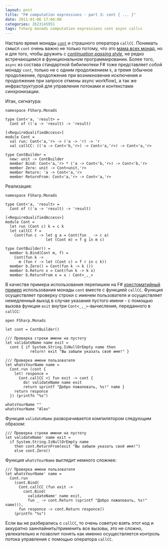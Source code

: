 ```yaml
---
layout: post
title: "F# computation expressions - part 3: cont { ... }"
date: 2011-01-06 17:04:00
categories: 2623145951
tags: fsharp monads computation expressions cont async callcc
---
```

Настало время монады [`cont`](http://hackage.haskell.org/packages/archive/mtl/2.0.0.0/doc/html/Control-Monad-Cont.html) и страшного оператора `callCC`. Понимать смысл `cont` очень важно не только потому, что это [мама всех монад](http://blog.sigfpe.com/2008/12/mother-of-all-monads.html), но и для того, чтобы дружить с *[continuation passing style](http://blogs.msdn.com/b/ericlippert/archive/tags/continuation+passing+style/)*, не редко встречающимся в функциональном программировании. Более того, `async` из состава стандартной бибилиотеки F# тоже представляет собой монаду `cont`, только не с одним продолжением `k`, а тремя (обычное продолжение, продолжение при возникновение исключения и продолжение при запросе отмены async workflow), а так же инфраструктурой для управления потоками и контекстами синхронизации.

Итак, сигнатура:

```f#
namespace FSharp.Monads

type Cont<'a, 'result> =
  Cont of (('a -> 'result) -> 'result)

[<RequireQualifiedAccess>]
module Cont =
  val run: Cont<'a,'r> -> ('a -> 'r) -> 'r
  val callCC: (('a -> Cont<'b,'r>) -> Cont<'a,'r>) -> Cont<'a,'r>

type ContBuilder =
  new: unit -> ContBuilder
  member Bind: Cont<'a,'r> * ('a -> Cont<'b,'r>) -> Cont<'b,'r>
  member Zero: unit -> Cont<unit,'r>
  member Return: 'a -> Cont<'a,'r>
  member ReturnFrom: Cont<'a,'r> -> Cont<'a,'r>
```

Реализация:

```f#
namespace FSharp.Monads

type Cont<'a, 'result> =
  Cont of (('a -> 'result) -> 'result)

[<RequireQualifiedAccess>]
module Cont =
  let run (Cont c) k = c k
  let callCC f =
    Cont(fun c -> let g a = Cont(fun _ -> c a)
                  let (Cont m) = f g in m c)

type ContBuilder() =
  member b.Bind(Cont m, f) =
    Cont(fun k ->
      m (fun r -> let (Cont c) = f r in c k))
  member b.Zero() = Cont(fun k -> k ())
  member b.Return x = Cont(fun k -> k x)
  member b.ReturnFrom x = x : Cont<_,_>
```

В качестве примера использования перепишем на F# [хрестоматийный пример](http://hackage.haskell.org/packages/archive/mtl/2.0.0.0/doc/html/Control-Monad-Cont.html) использования монады `cont` вместе с функцией `callCC`. Функция осуществляет проверку строки с именем пользователя и осуществляет немедленный выход в случае указания пустого имени - с помощью вызова функции `exit` внутри `Cont<_,_>`-вычисления, переданного в `callCC`:

```f#
open FSharp.Monads

let cont = ContBuilder()

/// Проверка строки имени на пустоту
let validateName name exit =
  cont { if System.String.IsNullOrEmpty name then
           return! exit "Вы забыли указать своё имя!" }

/// Проверка имени пользователя
let whatsYourName name =
  Cont.run (cont {
    let! responce =
      Cont.callCC <| fun exit -> cont {
        do! validateName name exit
        return sprintf "Добро пожаловать, %s!" name }
    return responce
  }) (printfn "%s")

whatsYourName ""
whatsYourName "Alex"
```

Функция `validateName` разворачивается компилятором следующим образом:

```f#
/// Проверка строки имени на пустоту
let validateName' name exit =
  if System.String.IsNullOrEmpty name
    then cont.ReturnFrom(exit "Вы забыли указать своё имя!")
    else cont.Zero()
```

Функция `whatsYourName` выглядит немного сложнее:

```f#
/// Проверка имени пользователя
let whatsYourName' name =
  Cont.run
    (cont.Bind(
      Cont.callCC (fun exit ->
        cont.Bind(
          validateName' name exit,
          fun _ -> cont.Return (sprintf "Добро пожаловать, %s!" name))),
      fun responce -> cont.Return responce))
    (printfn "%s")
```

Если вы не разбирались с `callCC`, то очень советую взять этот код и аккуратно заинлайнить/применить все вызовы, это не сложно, увлекательно и позволит понять как именно осуществляется контроль потока управления с помощью оператора `callCC`.